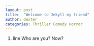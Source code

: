 ```yaml
---
layout: post
title:  "Welcome to Jekyll my friend"
author: dexter
categories: Thriller Comedy Horror
---
```

1. line
Who are you? Now?
